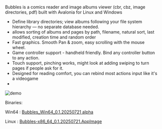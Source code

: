 Bubbles is a comics reader and image albums viewer (cbr, cbz, image directories, pdf) built with Avalonia for Linux and Windows
- Define library directories; view albums following your file system hierarchy — no separate database needed.
- allows sorting of albums and pages by path, filename, natural sort, last modified, creation time and random order
- Fast graphics. Smooth Pan & zoom, easy scrolling with the mouse wheel.
- Game controller support - handheld friendly. Bind any controller button to any action.
- Touch support, pinching works, might look at adding swiping to turn pages if people ask for it.
- Designed for reading comfort, you can rebind most actions input like it's a videogame
- 
![demo](https://github.com/philvanzu/Bubbles/releases/download/Win64/bubbles.gif)

Binaries:

Win64 : [Bubbles_Win64_0.1.20250721 alpha](https://github.com/philvanzu/Bubbles/releases/download/Win64/Bubbles_Win64_0.1.20250721.zip)

Linux : [Bubbles-x86_64_0.1.20250721.AppImage](https://github.com/philvanzu/Bubbles/releases/download/Win64/Bubbles-x86_64_0.1.20250721.AppImage)

